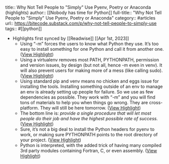 title:: Why Not Tell People to "Simply" Use Pyenv, Poetry or Anaconda (highlights)
author:: [[Nobody has time for Python]]
full-title:: "Why Not Tell People to "Simply" Use Pyenv, Poetry or Anaconda"
category:: #articles
url:: https://bitecode.substack.com/p/why-not-tell-people-to-simply-use
tags:: #[[python]]

- Highlights first synced by [[Readwise]] [[Apr 1st, 2023]]
	- Using “-m” forces the users to know what Python they use. It’s too easy to install something for one Python and call it from another one. ([View Highlight](https://read.readwise.io/read/01gwxp9q99yt0728qejg3m7xqz))
	- Using a virtualenv removes most PATH, PYTHONPATH, permission and version issues, by design (but not all, hence -m even in venv). It will also prevent users for making more of a mess (like calling sudo). ([View Highlight](https://read.readwise.io/read/01gwxp9zzgqkwv5dd5qva3n5nm))
	- Using standard pip and venv means no chicken and eggs issue for installing the tools. Installing something outside of an env to manage an env is already setting up people for failure. So we use as few dependencies as possible. They work with “-m” and you will find tons of materials to help you when things go wrong. They are cross-platform. They will still be here tomorrow. ([View Highlight](https://read.readwise.io/read/01gwxpan2hkj5pcd10wrgrfb70))
	- The bottom line is: *provide a single procedure that will let most people do their job and have the highest possible rate of success.* ([View Highlight](https://read.readwise.io/read/01gwxpd4w8fk4t36cb1wrsdy6a))
	- Sure, it’s not a big deal to install the Python headers for pyenv to work, or making sure PYTHONPATH points to the root directory of your project. ([View Highlight](https://read.readwise.io/read/01gwxpdvtrnzn2bhckpdamdk8h))
	- Python is interpreted, with the added trick of having many compiled 3rd party modules containing Fortran, C, or even assembly. ([View Highlight](https://read.readwise.io/read/01gwxpfkszhqry0h08fym4zphj))